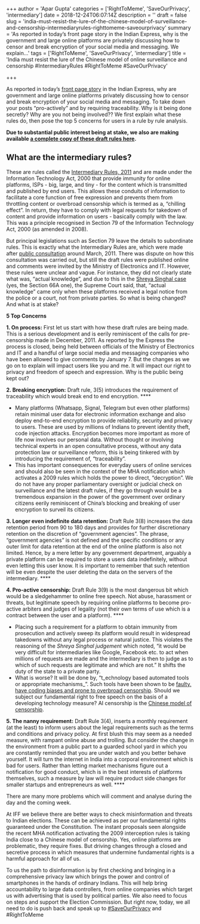 +++
author = 'Apar Gupta'
categories = ['RightToMeme', 'SaveOurPrivacy', 'intermediary']
date = 2018-12-24T06:07:14Z
description = ''
draft = false
slug = 'india-must-resist-the-lure-of-the-chinese-model-of-surveillance-and-censorship-intermediaryrules-righttomeme-saveourprivacy'
summary = 'As reported in today’s front page story in the Indian Express, why is the government and large online platforms are privately discussing how  to censor and break encryption of your social media and messaging. We explain...'
tags = ['RightToMeme', 'SaveOurPrivacy', 'intermediary']
title = 'India must resist the lure of the Chinese model of online surveillance and censorship #IntermediaryRules #RightToMeme #SaveOurPrivacy'

+++


As reported in today’s [front page story](https://indianexpress.com/article/india/it-act-amendments-data-privacy-freedom-of-speech-fb-twitter-5506572/) in the Indian Express, why are government and large online platforms privately discussing how to censor and break encryption of your social media and messaging. To take down your posts “pro-actively” and by requiring traceability. Why is it being done secretly? Why are you not being involved?? We first explain what these rules do, then pose the top 5 concerns for users in a rule by rule analysis.

**Due to substantial public interest being at stake, we also are making available [a complete copy of these draft rules here](https://drive.google.com/file/d/1ong2rw-WeYzS-9eMNCP0R3yn9srfiXBb/view?usp=sharing).**

## What are the intermediary rules?

These are rules called the [Intermediary Rules, 2011](http://meity.gov.in/writereaddata/files/GSR314E_10511%281%29_0.pdf) and are made under the Information Technology Act, 2000 that provide immunity for online platforms, ISPs - big, large, and tiny - for the content which is transmitted and published by end users. This allows these conduits of information to facilitate a core function of free expression and prevents them from throttling content or overbroad censorship which is termed as a, “chilling effect”. In return, they have to comply with legal requests for takedown of content and provide information on users - basically comply with the law. This was a principle recognised in Section 79 of the Information Technology Act, 2000 (as amended in 2008).

But principal legislations such as Section 79 leave the details to subordinate rules. This is exactly what the Intermediary Rules are, which were made after [public consultation](https://iltb.net/comments-on-draft-intermediaries-guidelines-2011-1cdfd4d53bc2) around March, 2011. There was dispute on how this consultation was carried out, but still the draft rules were published online and comments were invited by the Ministry of Electronics and IT. However, these rules were unclear and vague. For instance, they did not clearly state what was, “actual knowledge”, and due to this in the [Shreya Singhal case](https://indiankanoon.org/doc/110813550/) (yes, the Section 66A one), the Supreme Court said, that, “actual knowledge” came only when these platforms received a legal notice from the police or a court, not from private parties. So what is being changed? And what is at stake?

**5 Top Concerns**

**1. On process:** First let us start with how these draft rules are being made. This is a serious development and is eerily reminiscent of the calls for pre-censorship made in December, 2011. As reported by the Express the process is closed, being held between officials of the Ministry of Electronics and IT and a handful of large social media and messaging companies who have been allowed to give comments by January 7. But the changes as we go on to explain will impact users like you and me. It will impact our right to privacy and freedom of speech and expression. Why is the public being kept out?

**2. Breaking encryption:** Draft rule, 3(5) introduces the requirement of traceability which would break end to end encryption.  ****

* Many platforms (Whatsapp, Signal, Telegram but even other platforms) retain minimal user data for electronic information exchange and also deploy end-to-end encryption to provide reliability, security and privacy to users. These are used by millions of Indians to prevent identity theft, code injection attacks. Encryption becomes more important as more of life now involves our personal data. Without thought or involving technical experts in an open consultative process, without any data protection law or surveillance reform, this is being tinkered with by introducing the requirement of, “traceability”.
* This has important consequences for everyday users of online services and should also be seen in the context of the MHA notification which activates a 2009 rules which holds the power to direct, “decryption”. We do not have any proper parliamentary oversight or judicial check on surveillance and the latest draft rules, if they go through would be a tremendous expansion in the power of the government over ordinary citizens eerily reminiscent of China’s blocking and breaking of user encryption to surveil its citizens.

**3. Longer even indefinite data retention:** Draft Rule 3(8) increases the data retention period from 90 to 180 days and provides for further discretionary retention on the discretion of “government agencies”. The phrase, “government agencies” is not defined and the specific conditions or any outer limit for data retention at the end of the online platform is also not limited. Hence, by a mere letter by any government department, arguably a private platform can be required to store a users data indefinitely, without even letting this user know. It is important to remember that such retention will be even despite the user deleting the data on the servers of the intermediary.  ****

**4. Pro-active censorship:** Draft Rule 3(9) is the most dangerous bit which would be a sledgehammer to online free speech. Not abuse, harassment or threats, but legitimate speech by requiring online platforms to become pro-active arbiters and judges of legality (not their own terms of use which is a contract between the user and a platform).  ****

* Placing such a requirement for a platform to obtain immunity from prosecution and actively sweep its platform would result in widespread takedowns without any legal process or natural justice. This violates the reasoning of the _Shreya Singhal judgement_ which noted, “it would be very difficult for intermediaries like Google, Facebook etc. to act when millions of requests are made and the intermediary is then to judge as to which of such requests are legitimate and which are not.” It shifts the duty of the state to a private party.
* What is worse? It will be done by, “t_echnology based automated tools or appropriate mechanisms_”. Such tools have been shown to be [faulty, have coding biases and prone to overbroad censorship](https://freedex.org/wp-content/blogs.dir/2015/files/2018/10/AI-and-FOE-GA.pdf). Should we subject our fundamental right to free speech on the basis of a developing technology measure? AI censorship is the [Chinese model of censorship](https://www.ft.com/content/9728b178-59b4-11e8-bdb7-f6677d2e1ce8).

**5. The nanny requirement:** Draft Rule 3(4), inserts a monthly requirement (at the least) to inform users about the legal requirements such as the terms and conditions and privacy policy. At first blush this may seem as a needed measure, with rampant online abuse and trolling. But consider the change in the environment from a public part to a guarded school yard in which you are constantly reminded that you are under watch and you better behave yourself. It will turn the internet in India into a corporal environment which is bad for users. Rather than letting market mechanisms figure out a notification for good conduct, which is in the best interests of platforms themselves, such a measure by law will require product side changes for smaller startups and entrepreneurs as well.  ****

There are many more problems which will comment and analyse during the day and the coming week.

At IFF we believe there are better ways to check misinformation and threats to Indian elections. These can be achieved as per our fundamental rights guaranteed under the Constitution. The instant proposals seen alongside the recent MHA notification activating the 2009 interception rules is taking India close to a Chinese model of censorship. Yes, online platforms are problematic, they require fixes. But driving changes through a closed and secretive process in which measures that undermine fundamental rights is a harmful approach for all of us.

To us the path to disinformation is by first checking and bringing in a comprehensive privacy law which brings the power and control of smartphones in the hands of ordinary Indians. This will help bring accountability to large data controllers, from online companies which target us with advertising that is used by political parties. We also need to focus on steps and support the Election Commission. But right now, today, we all need to do is push back and speak up to [#SaveOurPrivacy](http://saveourprivacy.in/) and #RightToMeme

